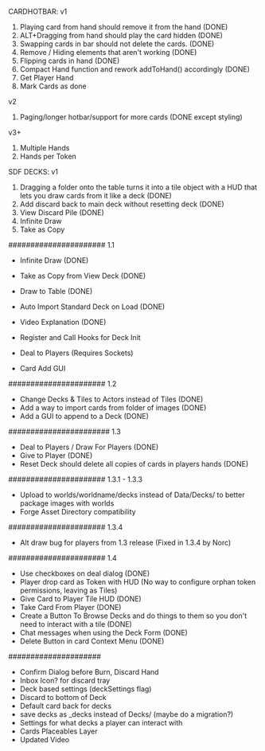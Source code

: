 CARDHOTBAR:
v1
1. Playing card from hand should remove it from the hand (DONE)
2. ALT+Dragging from hand should play the card hidden (DONE)
3. Swapping cards in bar should not delete the cards. (DONE)
4. Remove / Hiding elements that aren't working  (DONE)
5. Flipping cards in hand (DONE)
6. Compact Hand function and rework addToHand() accordingly (DONE)
7. Get Player Hand 
8. Mark Cards as done

v2
1. Paging/longer hotbar/support for more cards (DONE except styling)

v3+
1. Multiple Hands
2. Hands per Token

SDF DECKS:
v1
1. Dragging a folder onto the table turns it into a tile object with a HUD that lets you draw cards from it like a deck (DONE)
2. Add discard back to main deck without resetting deck (DONE)
3. View Discard Pile (DONE)
6. Infinite Draw
7. Take as Copy

###################### 1.1
- Infinite Draw (DONE)
- Take as Copy from View Deck (DONE)
- Draw to Table (DONE)
- Auto Import Standard Deck on Load (DONE)
- Video Explanation (DONE)

- Register and Call Hooks for Deck Init
- Deal to Players (Requires Sockets)
- Card Add GUI

###################### 1.2
- Change Decks &  Tiles to Actors instead of Tiles (DONE)
- Add a way to import cards from folder of images (DONE)
- Add a GUI to append to a Deck (DONE)

####################### 1.3
- Deal to Players / Draw For Players (DONE)
- Give to Player (DONE)
- Reset Deck should delete all copies of cards in players hands (DONE)


###################### 1.3.1 - 1.3.3
- Upload to worlds/worldname/decks instead of Data/Decks/ to better package images with worlds
- Forge Asset Directory compatibility

###################### 1.3.4
- Alt draw bug for players from 1.3 release (Fixed in 1.3.4 by Norc)

###################### 1.4
- Use checkboxes on deal dialog (DONE)
- Player drop card as Token with HUD (No way to configure orphan token permissions, leaving as Tiles)
- Give Card to Player Tile HUD (DONE)
- Take Card From Player (DONE)
- Create a Button To Browse Decks and do things to them so you don't need to interact with a tile (DONE)
- Chat messages when using the Deck Form (DONE)
- Delete Button in card Context Menu (DONE)

#####################
- Confirm Dialog before Burn, Discard Hand
- Inbox Icon? for discard tray
- Deck based settings (deckSettings flag)
- Discard to bottom of Deck
- Default card back for decks
- save decks as _decks instead of Decks/ (maybe do a migration?)
- Settings for what decks a player can interact with
- Cards Placeables Layer
- Updated Video
